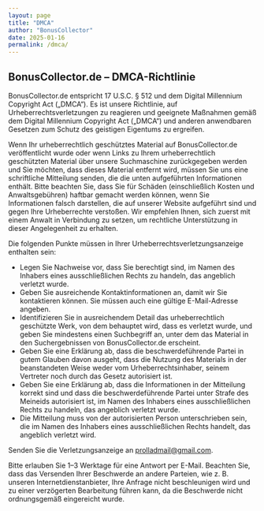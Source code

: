 ```yaml
---
layout: page
title: "DMCA"
author: "BonusCollector"
date: 2025-01-16
permalink: /dmca/
---
```


## BonusCollector.de – DMCA-Richtlinie

BonusCollector.de entspricht 17 U.S.C. § 512 und dem Digital Millennium Copyright Act („DMCA“). Es ist unsere Richtlinie, auf Urheberrechtsverletzungen zu reagieren und geeignete Maßnahmen gemäß dem Digital Millennium Copyright Act („DMCA“) und anderen anwendbaren Gesetzen zum Schutz des geistigen Eigentums zu ergreifen.

Wenn Ihr urheberrechtlich geschütztes Material auf BonusCollector.de veröffentlicht wurde oder wenn Links zu Ihrem urheberrechtlich geschützten Material über unsere Suchmaschine zurückgegeben werden und Sie möchten, dass dieses Material entfernt wird, müssen Sie uns eine schriftliche Mitteilung senden, die die unten aufgeführten Informationen enthält. Bitte beachten Sie, dass Sie für Schäden (einschließlich Kosten und Anwaltsgebühren) haftbar gemacht werden können, wenn Sie Informationen falsch darstellen, die auf unserer Website aufgeführt sind und gegen Ihre Urheberrechte verstoßen. Wir empfehlen Ihnen, sich zuerst mit einem Anwalt in Verbindung zu setzen, um rechtliche Unterstützung in dieser Angelegenheit zu erhalten.

Die folgenden Punkte müssen in Ihrer Urheberrechtsverletzungsanzeige enthalten sein:

- Legen Sie Nachweise vor, dass Sie berechtigt sind, im Namen des Inhabers eines ausschließlichen Rechts zu handeln, das angeblich verletzt wurde.  
- Geben Sie ausreichende Kontaktinformationen an, damit wir Sie kontaktieren können. Sie müssen auch eine gültige E-Mail-Adresse angeben.  
- Identifizieren Sie in ausreichendem Detail das urheberrechtlich geschützte Werk, von dem behauptet wird, dass es verletzt wurde, und geben Sie mindestens einen Suchbegriff an, unter dem das Material in den Suchergebnissen von BonusCollector.de erscheint.  
- Geben Sie eine Erklärung ab, dass die beschwerdeführende Partei in gutem Glauben davon ausgeht, dass die Nutzung des Materials in der beanstandeten Weise weder vom Urheberrechtsinhaber, seinem Vertreter noch durch das Gesetz autorisiert ist.  
- Geben Sie eine Erklärung ab, dass die Informationen in der Mitteilung korrekt sind und dass die beschwerdeführende Partei unter Strafe des Meineids autorisiert ist, im Namen des Inhabers eines ausschließlichen Rechts zu handeln, das angeblich verletzt wurde.  
- Die Mitteilung muss von der autorisierten Person unterschrieben sein, die im Namen des Inhabers eines ausschließlichen Rechts handelt, das angeblich verletzt wird.

Senden Sie die Verletzungsanzeige an [prolladmail@gmail.com](mailto:prolladmail@gmail.com).

Bitte erlauben Sie 1–3 Werktage für eine Antwort per E-Mail. Beachten Sie, dass das Versenden Ihrer Beschwerde an andere Parteien, wie z. B. unseren Internetdienstanbieter, Ihre Anfrage nicht beschleunigen wird und zu einer verzögerten Bearbeitung führen kann, da die Beschwerde nicht ordnungsgemäß eingereicht wurde.